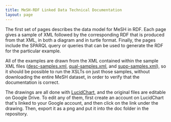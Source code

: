 ```yaml
---
title: MeSH-RDF Linked Data Technical Documentation
layout: page
---
```


The first set of pages describes the data model for MeSH in RDF.  Each page gives a sample of XML followed by the corresponding RDF that is produced from that XML, in both a diagram and in turtle format.  Finally, the pages include the SPARQL query or queries that can be used to generate the RDF for the particular example.

All of the examples are drawn from the XML contained within the sample XML files ([desc-samples.xml](https://github.com/HHS/mesh-rdf/blob/master/samples/desc-samples.xml), [qual-samples.xml](https://github.com/HHS/mesh-rdf/blob/master/samples/qual-samples.xml), and [supp-samples.xml](https://github.com/HHS/mesh-rdf/blob/master/samples/supp-samples.xml)), so it should be possible to run the XSLTs on just those samples, without downloading the entire MeSH dataset, in order to verify that the documentation is correct.

The drawings are all done with [LucidChart](https://www.lucidchart.com), and the original files are editable on Google Drive.  To edit any of them, first create an account on LucidChart that's linked to your Google account, and then click on the link under the drawing. Then, export it as a png and put it into the doc folder in the repository.

